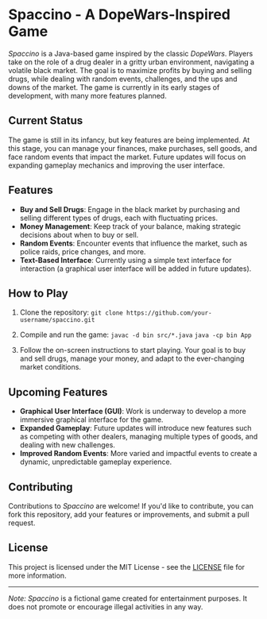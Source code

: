 # Spaccino - A DopeWars-Inspired Game

*Spaccino* is a Java-based game inspired by the classic *DopeWars*. Players take on the role of a drug dealer in a gritty urban environment, navigating a volatile black market. The goal is to maximize profits by buying and selling drugs, while dealing with random events, challenges, and the ups and downs of the market. The game is currently in its early stages of development, with many more features planned.

## Current Status

The game is still in its infancy, but key features are being implemented. At this stage, you can manage your finances, make purchases, sell goods, and face random events that impact the market. Future updates will focus on expanding gameplay mechanics and improving the user interface.

## Features

- **Buy and Sell Drugs**: Engage in the black market by purchasing and selling different types of drugs, each with fluctuating prices.
- **Money Management**: Keep track of your balance, making strategic decisions about when to buy or sell.
- **Random Events**: Encounter events that influence the market, such as police raids, price changes, and more.
- **Text-Based Interface**: Currently using a simple text interface for interaction (a graphical user interface will be added in future updates).

## How to Play

1. Clone the repository:
   ```git clone https://github.com/your-username/spaccino.git```

2. Compile and run the game:
   ```javac -d bin src/*.java```
   ```java -cp bin App```

3. Follow the on-screen instructions to start playing. Your goal is to buy and sell drugs, manage your money, and adapt to the ever-changing market conditions.

## Upcoming Features

- **Graphical User Interface (GUI)**: Work is underway to develop a more immersive graphical interface for the game.
- **Expanded Gameplay**: Future updates will introduce new features such as competing with other dealers, managing multiple types of goods, and dealing with new challenges.
- **Improved Random Events**: More varied and impactful events to create a dynamic, unpredictable gameplay experience.

## Contributing

Contributions to *Spaccino* are welcome! If you'd like to contribute, you can fork this repository, add your features or improvements, and submit a pull request.

## License

This project is licensed under the MIT License - see the [LICENSE](LICENSE) file for more information.

---

*Note:* *Spaccino* is a fictional game created for entertainment purposes. It does not promote or encourage illegal activities in any way.
